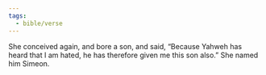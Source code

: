 ```yaml
---
tags:
  - bible/verse
---
```

She conceived again, and bore a son, and said, “Because Yahweh has heard that I am hated, he has therefore given me this son also.” She named him Simeon.
